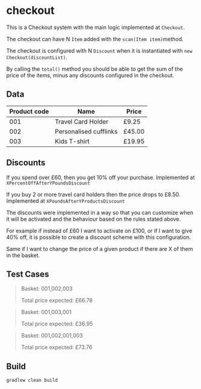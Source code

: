 # checkout

This is a Checkout system with the main logic implemented at `Checkout`.

The checkout can have N `Item` added with the `scan(Item item)`method. 

The checkout is configured with N `Discount` when it is instantiated with `new Checkout(discountList)`.

By calling the `total()` method you should be able to get the sum of the price of the
items, minus any discounts configured in the checkout.

## Data

Product code | Name | Price
------------ | ------------- | -------------
001 | Travel Card Holder | £9.25
002 | Personalised cufflinks | £45.00
003 | Kids T-shirt | £19.95

## Discounts
If you spend over £60, then you get 10% off your purchase. 
Implemented at `XPercentOffAfterYPoundsDiscount`

If you buy 2 or more travel card holders then the price drops to
£8.50.
Implemented at `XPoundsAfterYProductsDiscount`

The discounts were implemented in a way so that you can customize 
when it will be activated and the behaviour based on the rules stated above.

For example if instead of £60 I want to activate on £100, or if I want to give 40% off,
it is possible to create a discount scheme with this configuration.

Same if I want to change the price of a given product if there are X of them in the basket.


## Test Cases

>Basket: 001,002,003
>
>Total price expected: £66.78

>Basket: 001,003,001
>
>Total price expected: £36.95

>Basket: 001,002,001,003
>
>Total price expected: £73.76


## Build

`gradlew clean build`
